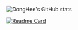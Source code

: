 ![DongHee's GitHub stats](https://github-readme-stats.vercel.app/api?username=high-east&show_icons=true&theme=onedark)

[![Readme Card](https://github-readme-stats.vercel.app/api/pin/?username=high-east&repo=boaz-adv-project)](https://github.com/minsuk-sung/boaz-adv-project)
